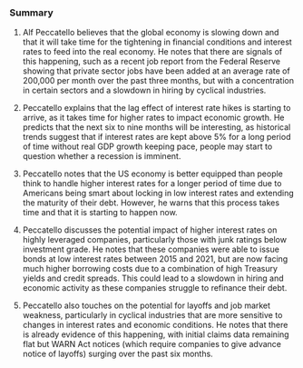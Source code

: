 ### Summary

1. Alf Peccatello believes that the global economy is slowing down and that
it will take time for the tightening in financial conditions and interest
rates to feed into the real economy. He notes that there are signals of this
happening, such as a recent job report from the Federal Reserve showing that
private sector jobs have been added at an average rate of 200,000 per month
over the past three months, but with a concentration in certain sectors and
a slowdown in hiring by cyclical industries.

2. Peccatello explains that the lag effect of interest rate hikes is starting
to arrive, as it takes time for higher rates to impact economic growth. He
predicts that the next six to nine months will be interesting, as historical
trends suggest that if interest rates are kept above 5% for a long period
of time without real GDP growth keeping pace, people may start to question
whether a recession is imminent.

3. Peccatello notes that the US economy is better equipped than people think
to handle higher interest rates for a longer period of time due to Americans
being smart about locking in low interest rates and extending the maturity
of their debt. However, he warns that this process takes time and that it
is starting to happen now.

4. Peccatello discusses the potential impact of higher interest rates on
highly leveraged companies, particularly those with junk ratings below
investment grade. He notes that these companies were able to issue bonds at
low interest rates between 2015 and 2021, but are now facing much higher
borrowing costs due to a combination of high Treasury yields and credit
spreads. This could lead to a slowdown in hiring and economic activity as
these companies struggle to refinance their debt.

5. Peccatello also touches on the potential for layoffs and job market
weakness, particularly in cyclical industries that are more sensitive to
changes in interest rates and economic conditions. He notes that there
is already evidence of this happening, with initial claims data remaining
flat but WARN Act notices (which require companies to give advance notice
of layoffs) surging over the past six months.
